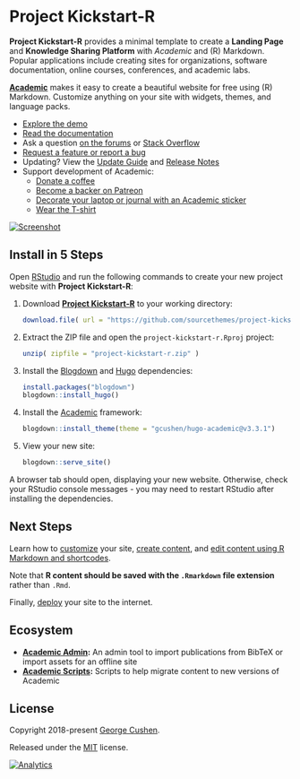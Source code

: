 # Project Kickstart-R

**Project Kickstart-R** provides a minimal template to create a **Landing Page** and **Knowledge Sharing Platform** with *Academic* and (R) Markdown. Popular applications include creating sites for organizations, software documentation, online courses, conferences, and academic labs.

[**Academic**](https://sourcethemes.com/academic/) makes it easy to create a beautiful website for free using (R) Markdown. Customize anything on your site with widgets, themes, and language packs.

- [Explore the demo](https://sourcethemes.com/academic/)
- [Read the documentation](https://sourcethemes.com/academic/docs/)
- Ask a question [on the forums](http://discuss.gohugo.io/) or [Stack Overflow](https://stackoverflow.com/questions/tagged/blogdown)
- [Request a feature or report a bug](https://github.com/gcushen/hugo-academic/issues)
- Updating? View the [Update Guide](https://sourcethemes.com/academic/docs/update/) and [Release Notes](https://sourcethemes.com/academic/updates/)
- Support development of Academic:
  - [Donate a coffee](https://paypal.me/cushen)
  - [Become a backer on Patreon](https://www.patreon.com/cushen)
  - [Decorate your laptop or journal with an Academic sticker](https://www.redbubble.com/people/neutreno/works/34387919-academic)
  - [Wear the T-shirt](https://academic.threadless.com/)

[![Screenshot](https://raw.githubusercontent.com/sourcethemes/project-kickstart-r/master/project-kickstart-r.png)](https://github.com/sourcethemes/project-kickstart-r)

## Install in 5 Steps

Open [RStudio](https://www.rstudio.com/products/rstudio/) and run the following commands to create your new project website with **Project Kickstart-R**:

1. Download [**Project Kickstart-R**](https://github.com/sourcethemes/project-kickstart-r/archive/master.zip) to your working directory:

    ```r
    download.file( url = "https://github.com/sourcethemes/project-kickstart-r/archive/master.zip", destfile="project-kickstart-r.zip")
    ```

2. Extract the ZIP file and open the `project-kickstart-r.Rproj` project:

    ```r
    unzip( zipfile = "project-kickstart-r.zip" )
    ```

3. Install the [Blogdown](https://bookdown.org/yihui/blogdown/) and [Hugo](https://gohugo.io/) dependencies:

    ```r
    install.packages("blogdown")
    blogdown::install_hugo()
    ```

4. Install the [Academic](https://sourcethemes.com/academic/) framework:

    ```r
    blogdown::install_theme(theme = "gcushen/hugo-academic@v3.3.1")
    ```

5. View your new site:

    ```r
    blogdown::serve_site()
    ```

A browser tab should open, displaying your new website. Otherwise, check your RStudio console messages - you may need to restart RStudio after installing the dependencies.

## Next Steps

Learn how to [customize](https://sourcethemes.com/academic/docs/get-started/) your site, [create content](https://sourcethemes.com/academic/docs/managing-content/), and [edit content using R Markdown and shortcodes](https://sourcethemes.com/academic/docs/writing-markdown-latex/).

Note that **R content should be saved with the `.Rmarkdown` file extension** rather than `.Rmd`.
 
Finally, [deploy](https://sourcethemes.com/academic/docs/deployment/) your site to the internet.

## Ecosystem

* **[Academic Admin](https://github.com/sourcethemes/academic-admin):** An admin tool to import publications from BibTeX or import assets for an offline site
* **[Academic Scripts](https://github.com/sourcethemes/academic-scripts):** Scripts to help migrate content to new versions of Academic

## License

Copyright 2018-present [George Cushen](https://georgecushen.com).

Released under the [MIT](https://github.com/sourcethemes/project-kickstart-r/blob/master/LICENSE.md) license.

[![Analytics](https://ga-beacon.appspot.com/UA-78646709-2/project-kickstart-r/readme?pixel)](https://github.com/igrigorik/ga-beacon)
